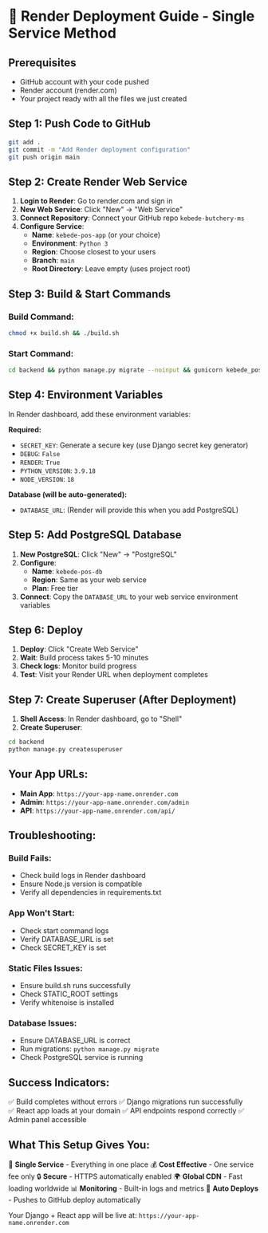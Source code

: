 # 🚀 Render Deployment Guide - Single Service Method

## Prerequisites
- GitHub account with your code pushed
- Render account (render.com)
- Your project ready with all the files we just created

## Step 1: Push Code to GitHub
```bash
git add .
git commit -m "Add Render deployment configuration"
git push origin main
```

## Step 2: Create Render Web Service

1. **Login to Render**: Go to render.com and sign in
2. **New Web Service**: Click "New" → "Web Service"
3. **Connect Repository**: Connect your GitHub repo `kebede-butchery-ms`
4. **Configure Service**:
   - **Name**: `kebede-pos-app` (or your choice)
   - **Environment**: `Python 3`
   - **Region**: Choose closest to your users
   - **Branch**: `main`
   - **Root Directory**: Leave empty (uses project root)

## Step 3: Build & Start Commands

### Build Command:
```bash
chmod +x build.sh && ./build.sh
```

### Start Command:
```bash
cd backend && python manage.py migrate --noinput && gunicorn kebede_pos.wsgi:application --bind 0.0.0.0:$PORT
```

## Step 4: Environment Variables

In Render dashboard, add these environment variables:

**Required:**
- `SECRET_KEY`: Generate a secure key (use Django secret key generator)
- `DEBUG`: `False`
- `RENDER`: `True`
- `PYTHON_VERSION`: `3.9.18`
- `NODE_VERSION`: `18`

**Database (will be auto-generated):**
- `DATABASE_URL`: (Render will provide this when you add PostgreSQL)

## Step 5: Add PostgreSQL Database

1. **New PostgreSQL**: Click "New" → "PostgreSQL"
2. **Configure**:
   - **Name**: `kebede-pos-db`
   - **Region**: Same as your web service
   - **Plan**: Free tier
3. **Connect**: Copy the `DATABASE_URL` to your web service environment variables

## Step 6: Deploy

1. **Deploy**: Click "Create Web Service"
2. **Wait**: Build process takes 5-10 minutes
3. **Check logs**: Monitor build progress
4. **Test**: Visit your Render URL when deployment completes

## Step 7: Create Superuser (After Deployment)

1. **Shell Access**: In Render dashboard, go to "Shell"
2. **Create Superuser**:
```bash
cd backend
python manage.py createsuperuser
```

## Your App URLs:

- **Main App**: `https://your-app-name.onrender.com`
- **Admin**: `https://your-app-name.onrender.com/admin`
- **API**: `https://your-app-name.onrender.com/api/`

## Troubleshooting:

### Build Fails:
- Check build logs in Render dashboard
- Ensure Node.js version is compatible
- Verify all dependencies in requirements.txt

### App Won't Start:
- Check start command logs
- Verify DATABASE_URL is set
- Check SECRET_KEY is set

### Static Files Issues:
- Ensure build.sh runs successfully
- Check STATIC_ROOT settings
- Verify whitenoise is installed

### Database Issues:
- Ensure DATABASE_URL is correct
- Run migrations: `python manage.py migrate`
- Check PostgreSQL service is running

## Success Indicators:

✅ Build completes without errors
✅ Django migrations run successfully  
✅ React app loads at your domain
✅ API endpoints respond correctly
✅ Admin panel accessible

## What This Setup Gives You:

🎯 **Single Service** - Everything in one place
💰 **Cost Effective** - One service fee only
🔒 **Secure** - HTTPS automatically enabled
🌍 **Global CDN** - Fast loading worldwide
📊 **Monitoring** - Built-in logs and metrics
🔄 **Auto Deploys** - Pushes to GitHub deploy automatically

Your Django + React app will be live at: `https://your-app-name.onrender.com`
